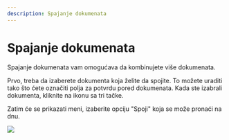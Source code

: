 ```yaml
---
description: Spajanje dokumenata
---
```


# Spajanje dokumenata

Spajanje dokumenata vam omogućava da kombinujete više dokumenata.

Prvo, treba da izaberete dokumenta koja želite da spojite. To možete uraditi tako što ćete označiti polja za potvrdu pored dokumenata. Kada ste izabrali dokumenta, kliknite na ikonu sa tri tačke.

Zatim će se prikazati meni, izaberite opciju "Spoji" koja se može pronaći na dnu.

![](https://lh7-us.googleusercontent.com/TV2KGh2Q38KsO5Zi-O-GKp5v42Lam4WSj8I8Ia6KjVj2c4X6vce2nFt7yJYicRWmDwKOHZDxrAsfEYtMpN-9UD2mpJ9Sfs4ueb1AYAOjKngY25JKaeEBPzUwcbrylwQ4jj\_v-jkGZYLey9p9i0LfL-I)
